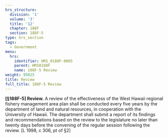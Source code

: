 ```yaml
---
hrs_structure:
  division: '1'
  volume: '3'
  title: '12'
  chapter: 188F
  section: 188F-5
type: hrs_section
tags:
  - Government
menu:
  hrs:
    identifier: HRS_0188F-0005
    parent: HRS0188F
    name: 188F-5 Review
weight: 95025
title: Review
full_title: 188F-5 Review
---
```

**[§188F-5] Review.** A review of the effectiveness of the West Hawaii regional fishery management area plan shall be conducted every five years by the department of land and natural resources, in cooperation with the University of Hawaii. The department shall submit a report of its findings and recommendations based on the review to the legislature no later than twenty days before the convening of the regular session following the review. [L 1998, c 306, pt of §2]